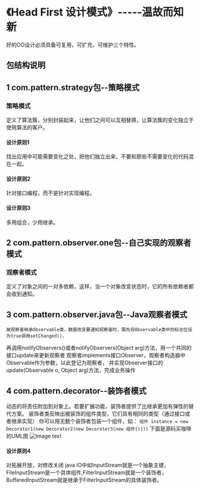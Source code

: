 # 《Head First 设计模式》-----温故而知新
好的OO设计必须具备可复用，可扩充，可维护三个特性。

## 包结构说明
## 1 com.pattern.strategy包--策略模式
### 策略模式
定义了算法簇，分别封装起来，让他们之间可以互相替换，让算法簇的变化独立于使用算法的客户。
#### 设计原则1
找出应用中可能需要变化之处，把他们独立出来，不要和那些不需要变化的代码混在一起。
#### 设计原则2
针对接口编程，而不是针对实现编程。
#### 设计原则3
多用组合，少用继承。

## 2 com.pattern.observer.one包--自己实现的观察者模式
### 观察者模式
定义了对象之间的一对多依赖，这样，当一个对象改变状态时，它的所有依赖者都会收到通知。

## 3 com.pattern.observer.java包--Java观察者模式
    被观察者继承Observable类，数据改变要通知观察者时，需先将Observable类中的标志位设为true调用setChanged()，
再调用notifyObservers()或者notifyObservers(Object arg)方法，用一个共同的接口update来更新观察者
    观察者implements接口Observer，观察者构造器中Observable作为参数，以此登记为观察者，
并实现Observer接口的update(Observable o, Object arg)方法，完成业务操作

## 4 com.pattern.decorator--装饰者模式
动态的将责任附加到对象上。若要扩展功能，装饰者提供了比继承更加有弹性的替代方案。
装饰者类反映出被装饰的组件类型，它们具有相同的类型（通过接口或者继承实现）
你可以用无数个装饰者包装一个组件，如：
```组件 instance = new Decorator1(new Decorator2(new Decorator3(new 组件())))```
下面是源码买咖啡的UML图
![Image text](https://github.com/tangquanbin/learn-design-patterns/blob/master/img/zs.png)
#### 设计原则4
对拓展开放，对修改关闭
java IO中如InputStream就是一个抽象主键，FileInputStream是一个具体组件,FilterInputStream就是一个装饰者，
BufferedInputStream就是继承于FilterInputStream的具体装饰者。